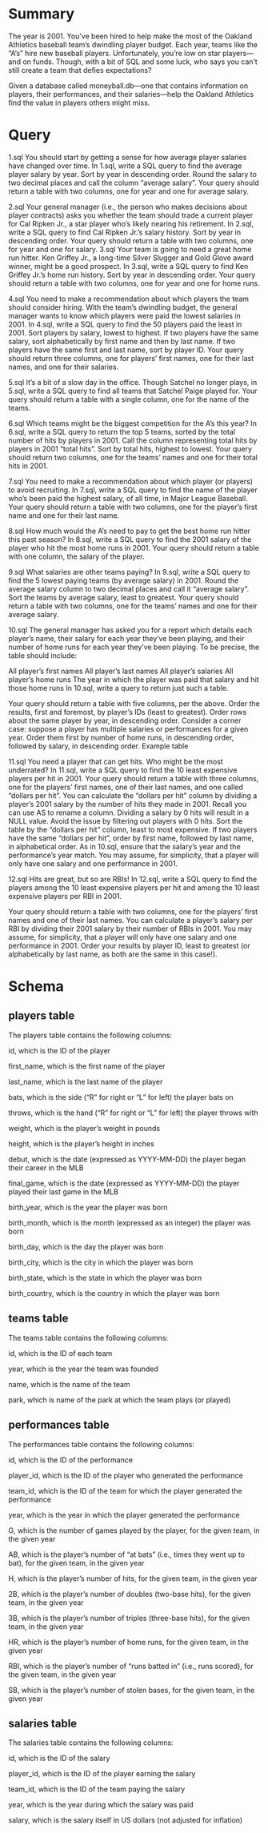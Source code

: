 # Summary
The year is 2001. You’ve been hired to help make the most of the Oakland Athletics baseball team’s dwindling player budget. Each year, teams like the “A’s” hire new baseball players. Unfortunately, you’re low on star players—and on funds. Though, with a bit of SQL and some luck, who says you can’t still create a team that defies expectations?

Given a database called moneyball.db—one that contains information on players, their performances, and their salaries—help the Oakland Athletics find the value in players others might miss.

# Query
1.sql You should start by getting a sense for how average player salaries have changed over time. In 1.sql, write a SQL query to find the average player salary by year. Sort by year in descending order.
Round the salary to two decimal places and call the column “average salary”. Your query should return a table with two columns, one for year and one for average salary.

2.sql Your general manager (i.e., the person who makes decisions about player contracts) asks you whether the team should trade a current player for Cal Ripken Jr., a star player who’s likely nearing his retirement. In 2.sql, write a SQL query to find Cal Ripken Jr.’s salary history. Sort by year in descending order. Your query should return a table with two columns, one for year and one for salary.
3.sql Your team is going to need a great home run hitter. Ken Griffey Jr., a long-time Silver Slugger and Gold Glove award winner, might be a good prospect. In 3.sql, write a SQL query to find Ken Griffey Jr.’s home run history. Sort by year in descending order.
Your query should return a table with two columns, one for year and one for home runs.

4.sql You need to make a recommendation about which players the team should consider hiring. With the team’s dwindling budget, the general manager wants to know which players were paid the lowest salaries in 2001. In 4.sql, write a SQL query to find the 50 players paid the least in 2001. Sort players by salary, lowest to highest.
If two players have the same salary, sort alphabetically by first name and then by last name.
If two players have the same first and last name, sort by player ID.
Your query should return three columns, one for players’ first names, one for their last names, and one for their salaries.

5.sql It’s a bit of a slow day in the office. Though Satchel no longer plays, in 5.sql, write a SQL query to find all teams that Satchel Paige played for.
 Your query should return a table with a single column, one for the name of the teams.

6.sql Which teams might be the biggest competition for the A’s this year? In 6.sql, write a SQL query to return the top 5 teams, sorted by the total number of hits by players in 2001.
 Call the column representing total hits by players in 2001 “total hits”. Sort by total hits, highest to lowest. Your query should return two columns, one for the teams’ names and one for their total hits in 2001.

7.sql
You need to make a recommendation about which player (or players) to avoid recruiting. In 7.sql, write a SQL query to find the name of the player who’s been paid the highest salary, of all time, in Major League Baseball.
Your query should return a table with two columns, one for the player’s first name and one for their last name.

8.sql
How much would the A’s need to pay to get the best home run hitter this past season? In 8.sql, write a SQL query to find the 2001 salary of the player who hit the most home runs in 2001.
Your query should return a table with one column, the salary of the player.

9.sql
What salaries are other teams paying? In 9.sql, write a SQL query to find the 5 lowest paying teams (by average salary) in 2001.
Round the average salary column to two decimal places and call it “average salary”.
Sort the teams by average salary, least to greatest.
Your query should return a table with two columns, one for the teams’ names and one for their average salary.

10.sql
The general manager has asked you for a report which details each player’s name, their salary for each year they’ve been playing, and their number of home runs for each year they’ve been playing. To be precise, the table should include:

All player’s first names
All player’s last names
All player’s salaries
All player’s home runs
The year in which the player was paid that salary and hit those home runs
In 10.sql, write a query to return just such a table.

Your query should return a table with five columns, per the above.
Order the results, first and foremost, by player’s IDs (least to greatest).
Order rows about the same player by year, in descending order.
Consider a corner case: suppose a player has multiple salaries or performances for a given year. Order them first by number of home runs, in descending order, followed by salary, in descending order.
Example table

11.sql
You need a player that can get hits. Who might be the most underrated? In 11.sql, write a SQL query to find the 10 least expensive players per hit in 2001.
Your query should return a table with three columns, one for the players’ first names, one of their last names, and one called “dollars per hit”.
You can calculate the “dollars per hit” column by dividing a player’s 2001 salary by the number of hits they made in 2001. Recall you can use AS to rename a column.
Dividing a salary by 0 hits will result in a NULL value. Avoid the issue by filtering out players with 0 hits.
Sort the table by the “dollars per hit” column, least to most expensive. If two players have the same “dollars per hit”, order by first name, followed by last name, in alphabetical order.
As in 10.sql, ensure that the salary’s year and the performance’s year match.
You may assume, for simplicity, that a player will only have one salary and one performance in 2001.

12.sql
Hits are great, but so are RBIs! In 12.sql, write a SQL query to find the players among the 10 least expensive players per hit and among the 10 least expensive players per RBI in 2001.

Your query should return a table with two columns, one for the players’ first names and one of their last names.
You can calculate a player’s salary per RBI by dividing their 2001 salary by their number of RBIs in 2001.
You may assume, for simplicity, that a player will only have one salary and one performance in 2001.
Order your results by player ID, least to greatest (or alphabetically by last name, as both are the same in this case!).

# Schema
## players table
The players table contains the following columns:

id, which is the ID of the player

first_name, which is the first name of the player

last_name, which is the last name of the player

bats, which is the side (“R” for right or “L” for left) the player bats on

throws, which is the hand (“R” for right or “L” for left) the player throws with

weight, which is the player’s weight in pounds

height, which is the player’s height in inches

debut, which is the date (expressed as YYYY-MM-DD) the player began their career in the MLB

final_game, which is the date (expressed as YYYY-MM-DD) the player played their last game in the MLB

birth_year, which is the year the player was born

birth_month, which is the month (expressed as an integer) the player was born

birth_day, which is the day the player was born

birth_city, which is the city in which the player was born

birth_state, which is the state in which the player was born

birth_country, which is the country in which the player was born

## teams table
The teams table contains the following columns:

id, which is the ID of each team

year, which is the year the team was founded

name, which is the name of the team

park, which is name of the park at which the team plays (or played)

## performances table

The performances table contains the following columns:

id, which is the ID of the performance

player_id, which is the ID of the player who generated the performance

team_id, which is the ID of the team for which the player generated the performance

year, which is the year in which the player generated the performance

G, which is the number of games played by the player, for the given team, in the given year

AB, which is the player’s number of “at bats” (i.e., times they went up to bat), for the given team, in the given year

H, which is the player’s number of hits, for the given team, in the given year

2B, which is the player’s number of doubles (two-base hits), for the given team, in the given year

3B, which is the player’s number of triples (three-base hits), for the given team, in the given year

HR, which is the player’s number of home runs, for the given team, in the given year

RBI, which is the player’s number of “runs batted in” (i.e., runs scored), for the given team, in the given year

SB, which is the player’s number of stolen bases, for the given team, in the given year

## salaries table
The salaries table contains the following columns:

id, which is the ID of the salary

player_id, which is the ID of the player earning the salary

team_id, which is the ID of the team paying the salary

year, which is the year during which the salary was paid

salary, which is the salary itself in US dollars (not adjusted for inflation)
